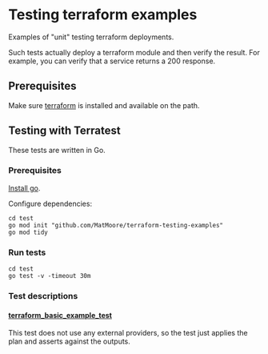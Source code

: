 # Testing terraform examples

Examples of "unit" testing terraform deployments.

Such tests actually deploy a terraform module and then verify the result. For example, you can verify that a service returns a 200 response.

## Prerequisites

Make sure [terraform](https://developer.hashicorp.com/terraform/downloads?product_intent=terraform) is installed and available on the path.

## Testing with Terratest

These tests are written in Go.

### Prerequisites

[Install go](https://golang.org/).

Configure dependencies:

```
cd test
go mod init "github.com/MatMoore/terraform-testing-examples"
go mod tidy
```

### Run tests

```
cd test
go test -v -timeout 30m
```

### Test descriptions

#### [terraform_basic_example_test](./test/terraform_basic_example_test.go) 
This test does not use any external providers, so the test just applies the plan and asserts against the outputs.